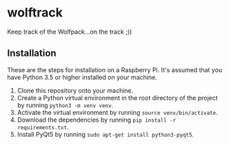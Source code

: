 # wolftrack
Keep track of the Wolfpack...on the track ;))

## Installation
These are the steps for installation on a Raspberry Pi. It's assumed that you have Python 3.5 or higher installed on your machine.

1. Clone this repository onto your machine.
2. Create a Python virtual environment in the root directory of the project by running `python3 -m venv venv`.
3. Activate the virtual environment by running `source venv/bin/activate`.
4. Download the dependencies by running `pip install -r requirements.txt`.
5. Install PyQt5 by running `sudo apt-get install python3-pyqt5`.
